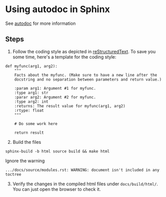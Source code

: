 # Using autodoc in Sphinx
See [autodoc](https://www.sphinx-doc.org/en/master/usage/extensions/autodoc.html#module-sphinx.ext.autodoc) for more information

## Steps
1. Follow the coding style as depicted in [reStructuredText](https://www.sphinx-doc.org/en/master/usage/extensions/napoleon.html). To save you some time, here's a template for the coding style:

```
def myfunc(arg1, arg2):
    """
    Facts about the myfunc. (Make sure to have a new line after the
    docstring and no separation between parameters and return value.)

    :param arg1: Argument #1 for myfunc.
    :type arg1: str
    :parar arg2: Argument #2 for myfunc.
    :type arg2: int
    :returns: The result value for myfunc(arg1, arg2)
    :rtype: float
    """

    # Do some work here

    return result
```

2. Build the files
```
sphinx-build -b html source build && make html
```

Ignore the warning
```
.../docs/source/modules.rst: WARNING: document isn't included in any toctree
```

3. Verify the changes in the compiled html files under `docs/build/html/`. You can just open the browser to check it.
